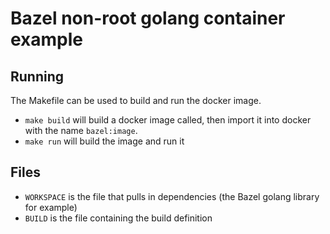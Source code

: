 # Bazel non-root golang container example

## Running 
The Makefile can be used to build and run the docker image. 

- `make build` will build a docker image called, then import it into docker with the name `bazel:image`.
- `make run` will build the image and run it

## Files

- `WORKSPACE` is the file that pulls in dependencies (the Bazel golang library for example)
- `BUILD` is the file containing the build definition

